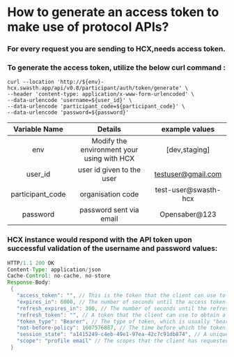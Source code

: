 # How to generate an access token to make use of protocol APIs?

### For every request you are sending to HCX,needs access token.
### To generate the access token, utilize the below curl command :

```postman
curl --location 'http://${env}-hcx.swasth.app/api/v0.8/participant/auth/token/generate' \
--header 'content-type: application/x-www-form-urlencoded' \
--data-urlencode 'username=${user_id}' \
--data-urlencode 'participant_code=${participant_code}' \
--data-urlencode 'password=${password}'
```
|**Variable Name**|**Details**|**example values**|
| :-: | :-: | :-: |
|env|Modify the environment your using with HCX|[dev,staging]|
|user_id|user id given to the user|testuser@gmail.com|
|participant_code|organisation code|test-user@swasth-hcx|
|password|password sent via email|Opensaber@123

### HCX instance would respond with the API token upon successful validation of the username and password values:
```java
HTTP/1.1 200 OK
Content-Type: application/json
Cache-Control: no-cache, no-store
Response-Body:
 {
   "access_token": "", // This is the token that the client can use to access protected resources on the server. The token is a JSON Web Token (JWT) that contains claims about the user and the client
   "expires_in": 6000, // The number of seconds until the access token expires. After this time, the client must obtain a new access token.
   "refresh_expires_in": 300, // The number of seconds until the refresh token expires. After this time, the client must obtain a new refresh token. 
   "refresh_token": "", // A token that the client can use to obtain a new access token after the current access token expires. The refresh token is also a JWT that contains claims about the user and the client. 
   "token_type": "Bearer", // The type of token, which is usually "bearer".
   "not-before-policy": 1607576887, // The time before which the token is not valid.
   "session_state": "a1415249-c4eb-49e1-97ea-42c7c91db874", // A unique identifier for the user's session.
   "scope": "profile email" // The scopes that the client has requested access to.
 }
```
